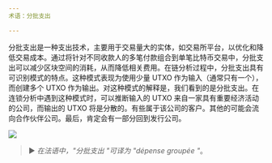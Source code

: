 ```yaml
---
术语：分批支出

---
```

分批支出是一种支出技术，主要用于交易量大的实体，如交易所平台，以优化和降低交易成本。通过将针对不同收款人的多笔付款组合到单笔比特币交易中，分批支出可以减少区块空间的消耗，从而降低相关费用。在链分析过程中，分批支出具有可识别模式的特点。这种模式表现为使用少量 UTXO 作为输入（通常只有一个），而创建多个 UTXO 作为输出。对这种模式的解释是，我们看到的是分批支出。在连锁分析中遇到这种模式时，可以推断输入的 UTXO 来自一家具有重要经济活动的公司，而输出的 UTXO 将是分散的。有些属于该公司的客户。其他的可能会流向合作伙伴公司。最后，肯定会有一部分回到发行公司。

![](../../dictionnaire/assets/8.webp)

> ► *在法语中，"分批支出 "可译为 "dépense groupée "*。